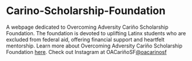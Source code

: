 # Carino-Scholarship-Foundation

A webpage dedicated to Overcoming Adversity Cariño Scholarship Foundation. The foundation is devoted to uplifting Latinx students who are excluded from federal aid, offering financial support and heartfelt mentorship.
Learn more about Overcoming Adversity Cariño Scholarship Foundation <a href="https://carino-scholarship-foundation.vercel.app/" target="_blank">here</a>.
Check out Instagram at OACariñoSF<a href="https://www.instagram.com/oacarinosf/" target="_blank">@oacarinosf</a>
